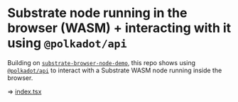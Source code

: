# Substrate node running in the browser (WASM) + interacting with it using `@polkadot/api`

Building on [`substrate-browser-node-demo`](https://github.com/tomaka/substrate-browser-node-demo), this repo shows using [`@polkadot/api`](https://github.com/polkadot-js/api) to interact with a Substrate WASM node running inside the browser.

=> [index.tsx](blob/master/src/index.tsx)